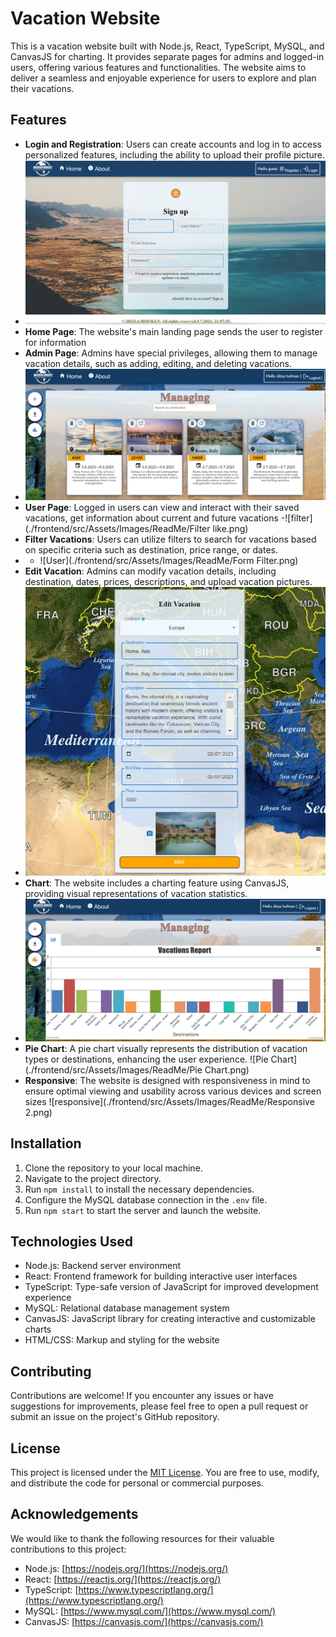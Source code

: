 # Vacation Website

This is a vacation website built with Node.js, React, TypeScript, MySQL, and CanvasJS for charting. It provides separate pages for admins and logged-in users, offering various features and functionalities. The website aims to deliver a seamless and enjoyable experience for users to explore and plan their vacations.

## Features

- **Login and Registration**: Users can create accounts and log in to access personalized features, including the ability to upload their profile picture.
- ![register](./frontend/src/Assets/Images/ReadMe/Register.png)
- **Home Page**: The website's main landing page sends the user to register for information
- **Admin Page**: Admins have special privileges, allowing them to manage vacation details, such as adding, editing, and deleting vacations.
- ![Managing](./frontend/src/Assets/Images/ReadMe/Managing.png)
- **User Page**: Logged in users can view and interact with their saved vacations, get information about current and future vacations
-![filter](./frontend/src/Assets/Images/ReadMe/Filter like.png)
- **Filter Vacations**: Users can utilize filters to search for vacations based on specific criteria such as destination, price range, or dates.
- - ![User](./frontend/src/Assets/Images/ReadMe/Form Filter.png)
- **Edit Vacation**: Admins can modify vacation details, including destination, dates, prices, descriptions, and upload vacation pictures.
-  ![Edit Vacation](./frontend/src\Assets/Images/ReadMe/Edit.png)
- **Chart**: The website includes a charting feature using CanvasJS, providing visual representations of vacation statistics.
-   ![Chart](./frontend/src/Assets/Images/ReadMe/Chart.png)
- **Pie Chart**: A pie chart visually represents the distribution of vacation types or destinations, enhancing the user experience.
   ![Pie Chart](./frontend/src/Assets/Images/ReadMe/Pie Chart.png)
- **Responsive**: The website is designed with responsiveness in mind to ensure optimal viewing and usability across various devices and screen sizes
   ![responsive](./frontend/src/Assets/Images/ReadMe/Responsive 2.png)
  
## Installation

1. Clone the repository to your local machine.
2. Navigate to the project directory.
3. Run `npm install` to install the necessary dependencies.
4. Configure the MySQL database connection in the `.env` file.
5. Run `npm start` to start the server and launch the website.

## Technologies Used

- Node.js: Backend server environment
- React: Frontend framework for building interactive user interfaces
- TypeScript: Type-safe version of JavaScript for improved development experience
- MySQL: Relational database management system
- CanvasJS: JavaScript library for creating interactive and customizable charts
- HTML/CSS: Markup and styling for the website

## Contributing

Contributions are welcome! If you encounter any issues or have suggestions for improvements, please feel free to open a pull request or submit an issue on the project's GitHub repository.

## License

This project is licensed under the [MIT License](https://opensource.org/licenses/MIT). You are free to use, modify, and distribute the code for personal or commercial purposes.

## Acknowledgements

We would like to thank the following resources for their valuable contributions to this project:

- Node.js: [https://nodejs.org/](https://nodejs.org/)
- React: [https://reactjs.org/](https://reactjs.org/)
- TypeScript: [https://www.typescriptlang.org/](https://www.typescriptlang.org/)
- MySQL: [https://www.mysql.com/](https://www.mysql.com/)
- CanvasJS: [https://canvasjs.com/](https://canvasjs.com/)

